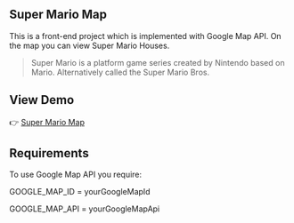 ## Super Mario Map
This is a front-end project which is implemented with Google Map API. On the map you can view Super Mario Houses.
> Super Mario is a platform game series created by Nintendo based on Mario. Alternatively called the Super Mario Bros.

## View Demo
👉 [Super Mario Map](https://super-mario-map.netlify.app/)

## Requirements
To use Google Map API you require:

GOOGLE_MAP_ID = yourGoogleMapId

GOOGLE_MAP_API = yourGoogleMapApi

